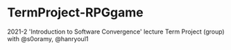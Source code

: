 # TermProject-RPGgame
2021-2 'Introduction to Software Convergence' lecture Term Project (group) 
with @s0oramy, @hanryoul1

